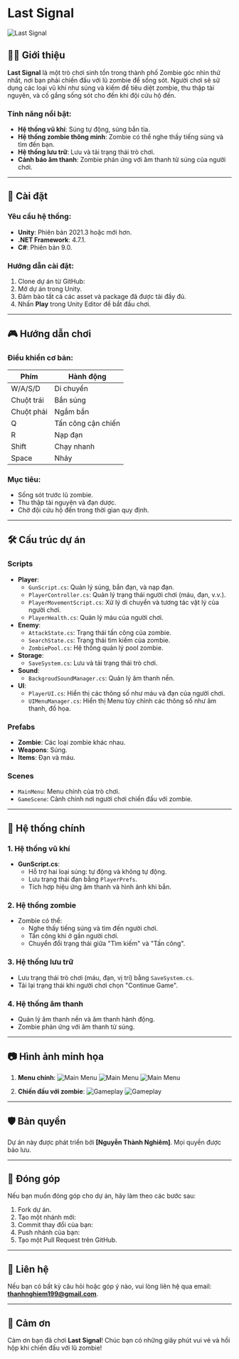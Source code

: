 # Last Signal

![Last Signal](Assets/ImageGame/Icon.jpg) <!-- Thay link này bằng ảnh minh họa của game -->

## 🧟‍♂️ Giới thiệu
**Last Signal** là một trò chơi sinh tồn trong thành phố Zombie góc nhìn thứ nhất, nơi bạn phải chiến đấu với lũ zombie để sống sót. Người chơi sẽ sử dụng các loại vũ khí như súng và kiếm để tiêu diệt zombie, thu thập tài nguyên, và cố gắng sống sót cho đến khi đội cứu hộ đến.

### Tính năng nổi bật:
- **Hệ thống vũ khí**: Súng tự động, súng bắn tỉa.
- **Hệ thống zombie thông minh**: Zombie có thể nghe thấy tiếng súng và tìm đến bạn.
- **Hệ thống lưu trữ**: Lưu và tải trạng thái trò chơi.
- **Cảnh báo âm thanh**: Zombie phản ứng với âm thanh từ súng của người chơi.


---

## 🚀 Cài đặt

### Yêu cầu hệ thống:
- **Unity**: Phiên bản 2021.3 hoặc mới hơn.
- **.NET Framework**: 4.7.1.
- **C#**: Phiên bản 9.0.

### Hướng dẫn cài đặt:
1. Clone dự án từ GitHub:
2. Mở dự án trong Unity.
3. Đảm bảo tất cả các asset và package đã được tải đầy đủ.
4. Nhấn **Play** trong Unity Editor để bắt đầu chơi.

---

## 🎮 Hướng dẫn chơi

### Điều khiển cơ bản:
| Phím | Hành động                  |
|------|----------------------------|
| W/A/S/D | Di chuyển                |
| Chuột trái | Bắn súng |
| Chuột phải | Ngắm bắn |
| Q | Tấn công cận chiến           |
| R | Nạp đạn                      |
| Shift | Chạy nhanh                |
| Space | Nhảy                     |


### Mục tiêu:
- Sống sót trước lũ zombie.
- Thu thập tài nguyên và đạn dược.
- Chờ đội cứu hộ đến trong thời gian quy định.

---

## 🛠️ Cấu trúc dự án

### **Scripts**
- **Player**:
  - `GunScript.cs`: Quản lý súng, bắn đạn, và nạp đạn.
  - `PlayerController.cs`: Quản lý trạng thái người chơi (máu, đạn, v.v.).
  - `PlayerMovementScript.cs`: Xử lý di chuyển và tương tác vật lý của người chơi.
  - `PlayerHealth.cs`: Quản lý máu của người chơi.
- **Enemy**:
  - `AttackState.cs`: Trạng thái tấn công của zombie.
  - `SearchState.cs`: Trạng thái tìm kiếm của zombie.
  - `ZombiePool.cs`: Hệ thống quản lý pool zombie.
- **Storage**:
  - `SaveSystem.cs`: Lưu và tải trạng thái trò chơi.
- **Sound**:
  - `BackgroudSoundManager.cs`: Quản lý âm thanh nền.
- **UI**:
  - `PlayerUI.cs`: Hiển thị các thông số như máu và đạn của người chơi.
  - `UIMenuManager.cs`: Hiển thị Menu tùy chỉnh các thông số như âm thanh, đồ họa.

### **Prefabs**
- **Zombie**: Các loại zombie khác nhau.
- **Weapons**: Súng.
- **Items**: Đạn và máu.

### **Scenes**
- `MainMenu`: Menu chính của trò chơi.
- `GameScene`: Cảnh chính nơi người chơi chiến đấu với zombie.

---

## 📖 Hệ thống chính

### 1. **Hệ thống vũ khí**
- **GunScript.cs**:
  - Hỗ trợ hai loại súng: tự động và không tự động.
  - Lưu trạng thái đạn bằng `PlayerPrefs`.
  - Tích hợp hiệu ứng âm thanh và hình ảnh khi bắn.

### 2. **Hệ thống zombie**
- Zombie có thể:
  - Nghe thấy tiếng súng và tìm đến người chơi.
  - Tấn công khi ở gần người chơi.
  - Chuyển đổi trạng thái giữa "Tìm kiếm" và "Tấn công".

### 3. **Hệ thống lưu trữ**
- Lưu trạng thái trò chơi (máu, đạn, vị trí) bằng `SaveSystem.cs`.
- Tải lại trạng thái khi người chơi chọn "Continue Game".

### 4. **Hệ thống âm thanh**
- Quản lý âm thanh nền và âm thanh hành động.
- Zombie phản ứng với âm thanh từ súng.

---

## 📷 Hình ảnh minh họa
<!-- Thêm ảnh chụp màn hình của game -->
1. **Menu chính**:
   ![Main Menu](Assets/ImageGame/Startgame_Play.png)
   ![Main Menu](Assets/ImageGame/Startgame_Extras.png)
   ![Main Menu](Assets/ImageGame/StartGame_Setting.png)

2. **Chiến đấu với zombie**:
   ![Gameplay](Assets/ImageGame/PlayGame_Start.png)
   ![Gameplay](Assets/ImageGame/PlayGame_Zombie.png)



---

## 🛡️ Bản quyền
Dự án này được phát triển bởi **[Nguyễn Thành Nghiêm]**. Mọi quyền được bảo lưu.

---

## 🤝 Đóng góp
Nếu bạn muốn đóng góp cho dự án, hãy làm theo các bước sau:
1. Fork dự án.
2. Tạo một nhánh mới:
3. Commit thay đổi của bạn:
4. Push nhánh của bạn:
5. Tạo một Pull Request trên GitHub.

---

## 📧 Liên hệ
Nếu bạn có bất kỳ câu hỏi hoặc góp ý nào, vui lòng liên hệ qua email: **thanhnghiem199@gmail.com**.

---

## 🌟 Cảm ơn
Cảm ơn bạn đã chơi **Last Signal**! Chúc bạn có những giây phút vui vẻ và hồi hộp khi chiến đấu với lũ zombie!
